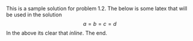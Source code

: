 This is a sample solution for problem 1.2. The below is some latex
that will be used in the solution
$$a = b = c = d$$
In the above its clear that $inline$.
The end.
